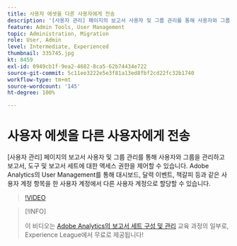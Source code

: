 ```yaml
---
title: 사용자 에셋을 다른 사용자에게 전송
description: '[사용자 관리] 페이지의 보고서 사용자 및 그룹 관리를 통해 사용자와 그룹을 관리하고 보고서, 도구 및 보고서 세트에 대한 액세스 권한을 제어할 수 있습니다. Adobe Analytics의 User Management를 통해 대시보드, 달력 이벤트, 책갈피 등과 같은 사용자 계정 항목을 한 사용자 계정에서 다른 사용자 계정으로 할당할 수 있습니다.'
feature: Admin Tools, User Management
topic: Administration, Migration
role: User, Admin
level: Intermediate, Experienced
thumbnail: 335745.jpg
kt: 8459
exl-id: 0949cb1f-9ea2-4682-8ca5-62b74434e722
source-git-commit: 5c11ee3222e5e3f81a13ed8fbf2cd22fc32b1740
workflow-type: tm+mt
source-wordcount: '145'
ht-degree: 100%

---
```


# 사용자 에셋을 다른 사용자에게 전송

[사용자 관리] 페이지의 보고서 사용자 및 그룹 관리를 통해 사용자와 그룹을 관리하고 보고서, 도구 및 보고서 세트에 대한 액세스 권한을 제어할 수 있습니다. Adobe Analytics의 User Management를 통해 대시보드, 달력 이벤트, 책갈피 등과 같은 사용자 계정 항목을 한 사용자 계정에서 다른 사용자 계정으로 할당할 수 있습니다.

>[!VIDEO](https://video.tv.adobe.com/v/335745/?quality=12&learn=on)

>[!INFO]
>
> 이 비디오는 [Adobe Analytics의 보고서 세트 구성 및 관리](https://experienceleague.adobe.com/?recommended=Analytics-A-1-2021.1.administration) 교육 과정의 일부로, Experience League에서 무료로 제공됩니다!